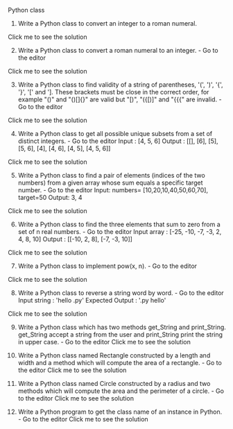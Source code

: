 Python class

1. Write a Python class to convert an integer to a roman numeral.

Click me to see the solution

2. Write a Python class to convert a roman numeral to an integer. - Go to the editor

Click me to see the solution

3. Write a Python class to find validity of a string of parentheses, '(', ')', '{', '}', '[' and ']. These brackets must be close in the correct order, for example "()" and "()[]{}" are valid but "[)", "({[)]" and "{{{" are invalid. - Go to the editor

Click me to see the solution

4. Write a Python class to get all possible unique subsets from a set of distinct integers. - Go to the editor
Input : [4, 5, 6]
Output : [[], [6], [5], [5, 6], [4], [4, 6], [4, 5], [4, 5, 6]]

Click me to see the solution

5. Write a Python class to find a pair of elements (indices of the two numbers) from a given array whose sum equals a specific target number. - Go to the editor
Input: numbers= [10,20,10,40,50,60,70], target=50
Output: 3, 4

Click me to see the solution

6. Write a Python class to find the three elements that sum to zero from a set of n real numbers. - Go to the editor
Input array : [-25, -10, -7, -3, 2, 4, 8, 10]
Output : [[-10, 2, 8], [-7, -3, 10]]

Click me to see the solution

7. Write a Python class to implement pow(x, n). - Go to the editor

Click me to see the solution

8. Write a Python class to reverse a string word by word. - Go to the editor
Input string : 'hello .py'
Expected Output : '.py hello'

Click me to see the solution

9. Write a Python class which has two methods get_String and print_String. get_String accept a string from the user and print_String print the string in upper case. - Go to the editor
Click me to see the solution

10. Write a Python class named Rectangle constructed by a length and width and a method which will compute the area of a rectangle. - Go to the editor
Click me to see the solution

11. Write a Python class named Circle constructed by a radius and two methods which will compute the area and the perimeter of a circle. - Go to the editor
Click me to see the solution

12. Write a Python program to get the class name of an instance in Python. - Go to the editor
Click me to see the solution
